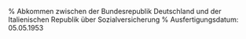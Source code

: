 % Abkommen zwischen der Bundesrepublik Deutschland und der Italienischen Republik über Sozialversicherung
% Ausfertigungsdatum: 05.05.1953
 